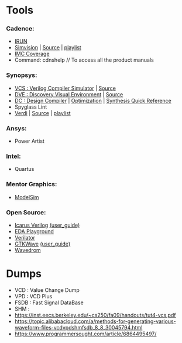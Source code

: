 # Tools

### Cadence:
- [IRUN](https://picture.iczhiku.com/resource/eetop/ShIgepQHdUhOexxx.pdf)
- [Simvision](https://github.com/gs1293/pdfs/blob/main/tools/simvision.pdf) | [Source](https://citeseerx.ist.psu.edu/viewdoc/download?doi=10.1.1.433.382&rep=rep1&type=pdf) | [playlist](https://www.youtube.com/playlist?list=PLYdInKVfi0KYzCjnkgRgDXFJcKyQRz6eM)
- [IMC Coverage](https://manualzz.com/doc/33007293/incisive-coverage-user-guide)
- Command: cdnshelp // To access all the product manuals

### Synopsys:
- [VCS : Verilog Compiler Simulator](https://github.com/gs1293/pdfs/blob/main/tools/vcs.pdf) | [Source](https://inst.eecs.berkeley.edu/~eecs151/sp18/files/vcsmx_ug.pdf)
- [DVE : Discovery Visual Environment](https://github.com/gs1293/pdfs/blob/main/tools/dve.pdf) | [Source](https://inst.eecs.berkeley.edu/~eecs151/sp18/files/dve_ug.pdf)
- [DC : Design Compiler](https://github.com/gs1293/pdfs/blob/main/tools/design_compiler.pdf) | [Optimization](https://github.com/gs1293/pdfs/blob/main/tools/dc_optimization.pdf) | [Synthesis Quick Reference](https://github.com/gs1293/pdfs/blob/main/tools/synthesis.pdf)
- Spyglass Lint
- [Verdi](https://github.com/gs1293/pdfs/blob/main/tools/verdi.pdf) | [Source](https://pdfslide.net/documents/verdi-3-user-guide-and-tutorial.html) | [playlist](https://www.youtube.com/playlist?list=PLEgCreVKPx5ANYtZgq6S4nZp6lZbNpNEQ)

### Ansys:
- Power Artist

### Intel:
- Quartus

### Mentor Graphics:
- [ModelSim](https://www.microsemi.com/document-portal/doc_download/136662-modelsim-me-10-5c-user-u-s-manual-for-libero-soc-v11-8)

### Open Source:
- [Icarus Verilog](http://iverilog.icarus.com/) [(user_guide)](https://iverilog.fandom.com/wiki/User_Guide)
- [EDA Playground](https://www.edaplayground.com/)
- [Verilator](https://www.veripool.org/verilator/)
- [GTKWave](http://gtkwave.sourceforge.net/) [(user_guide)](http://inf-server.inf.uth.gr/~konstadel/resources/Icarus_Verilog_GTKWave_guide.pdf)
- [Wavedrom](https://wavedrom.com/)

# Dumps
- VCD : Value Change Dump
- VPD : VCD Plus
- FSDB : Fast Signal DataBase
- SHM :
- https://inst.eecs.berkeley.edu/~cs250/fa09/handouts/tut4-vcs.pdf
- https://topic.alibabacloud.com/a/methods-for-generating-various-waveform-files-vcdvpdshmfsdb_8_8_30045794.html
- https://www.programmersought.com/article/6864495497/

